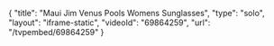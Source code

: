 {
    "title": "Maui Jim Venus Pools Womens Sunglasses",
    "type": "solo",
    "layout": "iframe-static",
    "videoId": "69864259",
    "url": "\/tvpembed\/69864259"
}